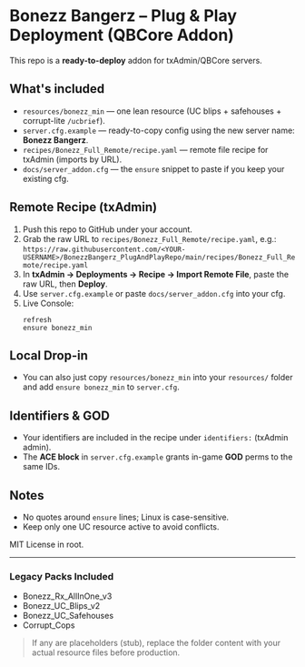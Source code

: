 # Bonezz Bangerz – Plug & Play Deployment (QBCore Addon)

This repo is a **ready-to-deploy** addon for txAdmin/QBCore servers.

## What's included
- `resources/bonezz_min` — one lean resource (UC blips + safehouses + corrupt-lite `/ucbrief`).
- `server.cfg.example` — ready-to-copy config using the new server name: **Bonezz Bangerz**.
- `recipes/Bonezz_Full_Remote/recipe.yaml` — remote file recipe for txAdmin (imports by URL).
- `docs/server_addon.cfg` — the `ensure` snippet to paste if you keep your existing cfg.

## Remote Recipe (txAdmin)
1. Push this repo to GitHub under your account.
2. Grab the raw URL to `recipes/Bonezz_Full_Remote/recipe.yaml`, e.g.:
   `https://raw.githubusercontent.com/<YOUR-USERNAME>/BonezzBangerz_PlugAndPlayRepo/main/recipes/Bonezz_Full_Remote/recipe.yaml`
3. In **txAdmin → Deployments → Recipe → Import Remote File**, paste the raw URL, then **Deploy**.
4. Use `server.cfg.example` or paste `docs/server_addon.cfg` into your cfg.
5. Live Console:
   ```
   refresh
   ensure bonezz_min
   ```

## Local Drop-in
- You can also just copy `resources/bonezz_min` into your `resources/` folder and add `ensure bonezz_min` to `server.cfg`.

## Identifiers & GOD
- Your identifiers are included in the recipe under `identifiers:` (txAdmin admin).
- The **ACE block** in `server.cfg.example` grants in-game **GOD** perms to the same IDs.

## Notes
- No quotes around `ensure` lines; Linux is case-sensitive.
- Keep only one UC resource active to avoid conflicts.

MIT License in root.

---

### Legacy Packs Included
- Bonezz_Rx_AllInOne_v3
- Bonezz_UC_Blips_v2
- Bonezz_UC_Safehouses
- Corrupt_Cops

> If any are placeholders (stub), replace the folder content with your actual resource files before production.
